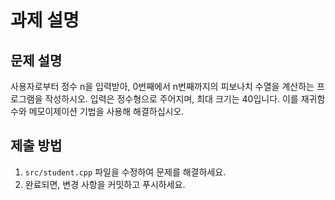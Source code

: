 # 과제 설명

## 문제 설명
사용자로부터 정수 n을 입력받아, 0번째에서 n번째까지의 피보나치 수열을 계산하는 프로그램을 작성하시오. 입력은 정수형으로 주어지며, 최대 크기는 40입니다. 이를 재귀함수와 메모이제이션 기법을 사용해 해결하십시오.

## 제출 방법
1. `src/student.cpp` 파일을 수정하여 문제를 해결하세요.
2. 완료되면, 변경 사항을 커밋하고 푸시하세요.
